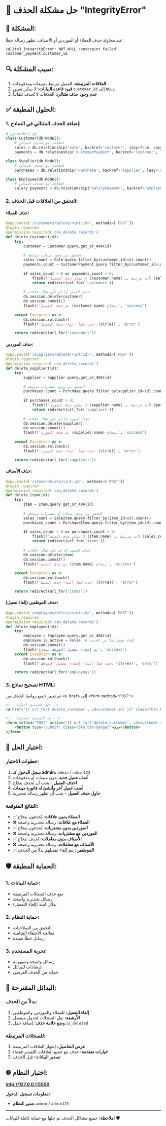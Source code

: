 # 🔧 حل مشكلة الحذف "IntegrityError"

## 🚨 المشكلة:
عند محاولة حذف العملاء أو الموردين أو الأصناف، تظهر رسالة خطأ:
```
sqlite3.IntegrityError: NOT NULL constraint failed: customer_payment.customer_id
```

## 🔍 سبب المشكلة:
1. **العلاقات المرتبطة:** العميل مرتبط بمبيعات ومدفوعات
2. **قيود قاعدة البيانات:** لا يمكن تعيين `customer_id` إلى `NULL`
3. **عدم وجود حذف متتالي:** العلاقات لا تُحذف تلقائياً

## ✅ الحلول المطبقة:

### 1. إضافة الحذف المتتالي في النماذج:
```python
# في models.py
class Customer(db.Model):
    # العلاقات مع الحذف المتتالي
    sales = db.relationship('Sale', backref='customer', lazy=True, cascade='all, delete-orphan')
    payments = db.relationship('CustomerPayment', backref='customer', lazy=True, cascade='all, delete-orphan')

class Supplier(db.Model):
    # العلاقات مع الحذف المتتالي
    purchases = db.relationship('Purchase', backref='supplier', lazy=True, cascade='all, delete-orphan')

class Employee(db.Model):
    # العلاقات مع الحذف المتتالي
    salary_payments = db.relationship('SalaryPayment', backref='employee', lazy=True, cascade='all, delete-orphan')
```

### 2. التحقق من العلاقات قبل الحذف:

#### **حذف العملاء:**
```python
@app.route('/customers/delete/<int:id>', methods=['POST'])
@login_required
@permission_required('can_delete_records')
def delete_customer(id):
    try:
        customer = Customer.query.get_or_404(id)
        
        # التحقق من وجود مبيعات مرتبطة
        sales_count = Sale.query.filter_by(customer_id=id).count()
        payments_count = CustomerPayment.query.filter_by(customer_id=id).count()
        
        if sales_count > 0 or payments_count > 0:
            flash(f'لا يمكن حذف العميل {customer.name} لأنه مرتبط بـ {sales_count} فاتورة مبيعات و {payments_count} دفعة.', 'error')
            return redirect(url_for('customers'))
        
        # حذف العميل إذا لم تكن هناك علاقات
        db.session.delete(customer)
        db.session.commit()
        flash(f'تم حذف العميل {customer.name} بنجاح', 'success')
        
    except Exception as e:
        db.session.rollback()
        flash(f'حدث خطأ أثناء حذف العميل: {str(e)}', 'error')

    return redirect(url_for('customers'))
```

#### **حذف الموردين:**
```python
@app.route('/suppliers/delete/<int:id>', methods=['POST'])
@login_required
@permission_required('can_delete_records')
def delete_supplier(id):
    try:
        supplier = Supplier.query.get_or_404(id)
        
        # التحقق من وجود مشتريات مرتبطة
        purchases_count = Purchase.query.filter_by(supplier_id=id).count()
        
        if purchases_count > 0:
            flash(f'لا يمكن حذف المورد {supplier.name} لأنه مرتبط بـ {purchases_count} فاتورة مشتريات.', 'error')
            return redirect(url_for('suppliers'))
        
        # حذف المورد إذا لم تكن هناك علاقات
        db.session.delete(supplier)
        db.session.commit()
        flash(f'تم حذف المورد {supplier.name} بنجاح', 'success')
        
    except Exception as e:
        db.session.rollback()
        flash(f'حدث خطأ أثناء حذف المورد: {str(e)}', 'error')

    return redirect(url_for('suppliers'))
```

#### **حذف الأصناف:**
```python
@app.route('/items/delete/<int:id>', methods=['POST'])
@login_required
@permission_required('can_delete_records')
def delete_item(id):
    try:
        item = Item.query.get_or_404(id)
        
        # التحقق من وجود مبيعات أو مشتريات مرتبطة
        sales_count = SaleItem.query.filter_by(item_id=id).count()
        purchases_count = PurchaseItem.query.filter_by(item_id=id).count()
        
        if sales_count > 0 or purchases_count > 0:
            flash(f'لا يمكن حذف الصنف {item.name} لأنه مرتبط بـ {sales_count} عملية بيع و {purchases_count} عملية شراء.', 'error')
            return redirect(url_for('items'))
        
        # حذف الصنف إذا لم تكن هناك علاقات
        db.session.delete(item)
        db.session.commit()
        flash(f'تم حذف الصنف {item.name} بنجاح', 'success')
        
    except Exception as e:
        db.session.rollback()
        flash(f'حدث خطأ أثناء حذف الصنف: {str(e)}', 'error')

    return redirect(url_for('items'))
```

#### **حذف الموظفين (إلغاء تفعيل):**
```python
@app.route('/employees/delete/<int:id>', methods=['POST'])
@login_required
@permission_required('can_delete_records')
def delete_employee(id):
    try:
        employee = Employee.query.get_or_404(id)
        employee.is_active = False  # إلغاء تفعيل بدلاً من الحذف
        db.session.commit()
        flash('تم إلغاء تفعيل الموظف بنجاح', 'success')
    except Exception as e:
        db.session.rollback()
        flash(f'حدث خطأ أثناء إلغاء تفعيل الموظف: {str(e)}', 'error')

    return redirect(url_for('employees'))
```

### 3. تصحيح نماذج HTML:
تم تغيير جميع روابط الحذف من `<a href>` إلى `<form method="POST">`:

```html
<!-- قبل التصحيح (خطأ) -->
<a href="{{ url_for('delete_customer', id=customer.id) }}" class="btn btn-danger">حذف</a>

<!-- بعد التصحيح (صحيح) -->
<form method="POST" action="{{ url_for('delete_customer', id=customer.id) }}" style="display: inline;">
    <button type="submit" class="btn btn-danger">حذف</button>
</form>
```

## 🧪 اختبار الحل:

### خطوات الاختبار:
1. **سجل الدخول كـ admin:** `admin` / `admin123`
2. **أضف عميل جديد** بدون مبيعات أو مدفوعات
3. **احذف العميل** - يجب أن يُحذف بنجاح
4. **أضف عميل آخر وأنشئ له فاتورة مبيعات**
5. **حاول حذف العميل** - يجب أن تظهر رسالة تحذيرية

### النتائج المتوقعة:
- ✅ **العملاء بدون علاقات:** يُحذفون بنجاح
- ❌ **العملاء مع علاقات:** رسالة تحذيرية واضحة
- ✅ **الموردين بدون مشتريات:** يُحذفون بنجاح
- ❌ **الموردين مع مشتريات:** رسالة تحذيرية واضحة
- ✅ **الأصناف بدون معاملات:** تُحذف بنجاح
- ❌ **الأصناف مع معاملات:** رسالة تحذيرية واضحة
- ✅ **الموظفين:** يتم إلغاء تفعيلهم بدلاً من الحذف

## 🛡️ الحماية المطبقة:

### 1. حماية البيانات:
- منع حذف السجلات المرتبطة
- رسائل تحذيرية واضحة
- بدائل آمنة (إلغاء التفعيل)

### 2. حماية النظام:
- التحقق من الصلاحيات
- معالجة الأخطاء الشاملة
- رسائل خطأ مفيدة

### 3. تجربة المستخدم:
- رسائل واضحة ومفهومة
- إرشادات للبدائل
- حماية من الحذف العرضي

## 🎯 البدائل المقترحة:

### بدلاً من الحذف:
1. **إلغاء التفعيل:** للعملاء والموردين والموظفين
2. **الأرشفة:** نقل السجلات لجدول منفصل
3. **وضع علامة حذف:** إضافة حقل `is_deleted`

### للسجلات المرتبطة:
1. **عرض التفاصيل:** إظهار العلاقات المرتبطة
2. **خيارات متقدمة:** حذف مع جميع العلاقات (للمدير فقط)
3. **تصدير البيانات:** قبل الحذف

## 🌐 اختبار النظام:
**http://127.0.0.1:5000**

**معلومات تسجيل الدخول:**
- **مدير النظام:** `admin` / `admin123`

---

**ملاحظة:** جميع مشاكل الحذف تم حلها مع حماية كاملة للبيانات! 🛡️
